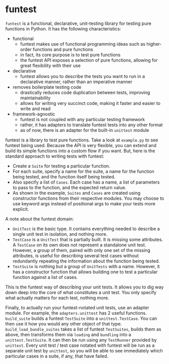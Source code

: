 # funtest

`funtest` is a functional, declarative, unit-testing library for testing pure functions in Python. It has the following characteristics:

- functional
  - funtest makes use of functional programming ideas such as higher-order functions and pure functions
  - in fact, its core purpose is to test pure functions
  - the funtest API exposes a selection of pure functions, allowing for great flexibility with their use
- declarative
  - funtest allows you to describe the tests you want to run in a declarative manner, rather than an imperative manner
- removes boilerplate testing code
  - drastically reduces code duplication between tests, improving maintainability
  - allows for writing very succinct code, making it faster and easier to write and read
- framework-agnostic
  - funtest is not coupled with any particular testing framework
  - rather, it has adapters to translate funtest tests into any other format
  - as of now, there is an adapter for the built-in `unittest` module

funtest is a library to test pure functions. Take a look at `example.py` to see funtest being used. Because the API is very flexible, you can extend and build its simple functions into a custom flow if you want. But, here is the standard approach to writing tests with funtest:

  - Create a `Suite` for testing a particular function. 
  - For each suite, specify a name for the suite, a name for the function being tested, and the function itself being tested.
  - Also specify a list of `Cases`. Each case has a name, a list of parameters to pass to the function, and the expected return value.
  - As shown in the example, `Suites` and `Cases` are created using constructor functions from their respective modules. You may choose to use keyword args instead of positional args to make your tests more explicit.

A note about the funtest domain:

  - `UnitTest` is the basic type. It contains everything needed to describe a single unit test in isolation, and nothing more.
  - `TestCase` is a `UnitTest` that is partially built. It is missing some attributes. A `TestCase` on its own does not represent a standalone unit test. However, a group of them, paired with only one set of the missing attributes, is useful for describing several test cases without redundantly repeating the information about the function being tested.
  - `TestSuite` is nothing but a group of `UnitTests` with a name. However, it has a constructor function that allows building one to test a particular function against a list of cases.

This is the funtest way of describing your unit tests. It allows you to dig way down deep into the core of what constitutes a unit test. You only specify what actually matters for each test, nothing more.

Finally, to actually run your funtest-notated unit tests, use an adapter module. For example, the `adapters.unittest` has 2 useful functions. `build_suite` builds a funtest `TestSuite` into a `unittest.TestCase`. You can then use it how you would any other object of that type. `build_load_bundle_suites` takes a list of funtest `TestSuites`, builds them as above, then transforms them via `loading` and `bundling` into a `unittest.TestSuite`. It can then be run using any `TestRunner` provided by `unittest`. Every unit test / test case notated with funtest will be run as a separate unit test by `unittest`, so you will be able to see immediately which particular cases in a suite, if any, that have failed.
